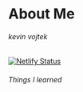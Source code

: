 # About Me

###### kevin vojtek

[![Netlify Status](https://api.netlify.com/api/v1/badges/d51faf3e-19e1-41ac-944f-a4e7f1148806/deploy-status)](https://app.netlify.com/sites/kevincn932/deploys)

###### Things I learned

